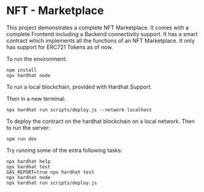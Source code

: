 # NFT - Marketplace

This project demonstrates a complete NFT Marketplace. It comes with a complete Frontend including a Backend connectivity support. It has a smart contract which implements all the functions of an NFT Marketplace. It only has support for ERC721 Tokens as of now.

To run the environment:

```shell
npm install
npx hardhat node
```

To run a local blockchain, provided with Hardhat Support.

Then in a new terminal:

```shell
npx hardhat run scripts/deploy.js --network localhost
```

To deploy the contract on the hardhat blockchain on a local network. Then to run the server:

```shell
npm run dev
```

Try running some of the extra following tasks:

```shell
npx hardhat help
npx hardhat test
GAS_REPORT=true npx hardhat test
npx hardhat node
npx hardhat run scripts/deploy.js
```

